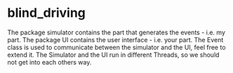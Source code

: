 # blind_driving
The package simulator contains the part that generates the events - i.e. my part.
The package UI contains the user interface - i.e. your part.
The Event class is used to communicate between the simulator and the UI, feel free to extend it.
The Simulator and the UI run in different Threads, so we should not get into each others way.
